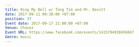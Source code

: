 ```yaml
---
title: Ring My Bell w/ Tùng Tím and Mr. Devitt
date: 2017-09-11 09:30:00 +07:00
position: 37
Event date: 2017-09-17 21:00:00 +07:00
Venue: Chavez
Event URL: https://www.facebook.com/events/1415794938456047
Genre: music
---
```


